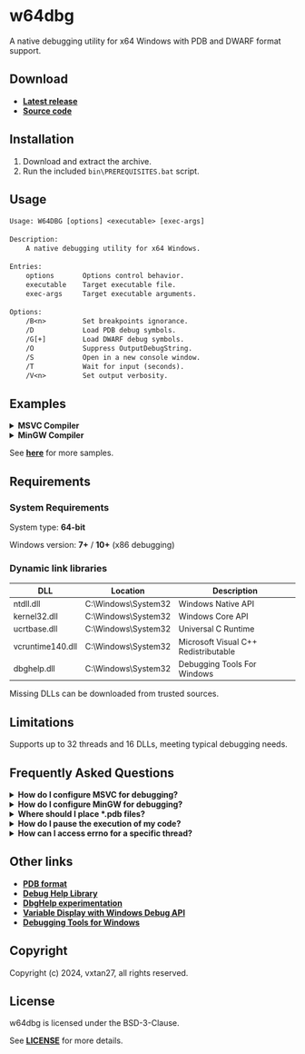 # __w64dbg__

A native debugging utility for x64 Windows with PDB and DWARF format support.

## __Download__

* [__Latest release__](https://github.com/vxtan27/w64dbg/releases/latest)
* [__Source code__](./)

## __Installation__

1. Download and extract the archive.
2. Run the included `bin\PREREQUISITES.bat` script.

## __Usage__

    
    Usage: W64DBG [options] <executable> [exec-args]
    
    Description:
        A native debugging utility for x64 Windows.
        
    Entries:
        options       Options control behavior.
        executable    Target executable file.
        exec-args     Target executable arguments.
        
    Options:
        /B<n>         Set breakpoints ignorance.
        /D            Load PDB debug symbols.
        /G[+]         Load DWARF debug symbols.
        /O            Suppress OutputDebugString.
        /S            Open in a new console window.
        /T            Wait for input (seconds).
        /V<n>         Set output verbosity.
    

## __Examples__

<details>
    <summary>
        <b>
            MSVC Compiler
        </b>
    </summary>
    <br>
    <img src="./samples/4.png"/>
</details>

<details>
    <summary>
        <b>
            MinGW Compiler
        </b>
    </summary>
    <br>
    <img src="./samples/8.png"/>
</details>

See [__here__](samples) for more samples.

## __Requirements__

### __System Requirements__

System type: **64-bit**

Windows version: **7+** / **10+** (x86 debugging)

### __Dynamic link libraries__

|       DLL        |       Location       |             Description              |
| ---------------- | -------------------- | ------------------------------------ |
| ntdll.dll        | C:\Windows\System32  | Windows Native API                   |
| kernel32.dll     | C:\Windows\System32  | Windows Core API                     |
| ucrtbase.dll     | C:\Windows\System32  | Universal C Runtime                  |
| vcruntime140.dll | C:\Windows\System32  | Microsoft Visual C++ Redistributable |
| dbghelp.dll      | C:\Windows\System32  | Debugging Tools For Windows          |

Missing DLLs can be downloaded from trusted sources.

## __Limitations__

Supports up to 32 threads and 16 DLLs, meeting typical debugging needs.

## __Frequently Asked Questions__

<details>
    <summary>
        <b>
            How do I configure MSVC for debugging?
        </b>
    </summary>

Use these options with MSVC:

|     Option      | MSVC-Optimized |   Debug info level   |
| --------------- | -------------- | -------------------- |
| /DEBUG          | Yes            | Standard             |
| /DEBUG:FULL     | Yes            | Maximum              |
| /DEBUG:FASTLINK | Yes            | Reduced              |
| /Z7             | Yes            | Basic                |
| /Zi             | Yes            | Standard             |
| /OPT:NOREF      | No             | Enhanced symbol info |
| /OPT:NOICF      | No             | Enhanced symbol info |

For more information:

* [__Generate debug info__](https://learn.microsoft.com/cpp/build/reference/debug-generate-debug-info)
* [__Debug Information Format__](https://learn.microsoft.com/cpp/build/reference/z7-zi-zi-debug-information-format)
* [__Optimizations__](https://learn.microsoft.com/cpp/build/reference/opt-optimizations)

</details>

<details>
    <summary>
        <b>
            How do I configure MinGW for debugging?
        </b>
    </summary>

Use these options with MinGW:

| Option | Macro info | GDB-Optimized | Debug info level |
| ------ | ---------- | ------------- | ---------------- |
| -g     | No         | No            | Basic            |
| -g3    | Yes        | No            | Maximum          |
| -ggdb  | No         | Yes           | Basic            |
| -ggdb3 | Yes        | Yes           | Maximum          |

Add `-fno-omit-frame-pointer` to retain frame pointers.

For more information:

* [__Debugging Options__](https://gcc.gnu.org/onlinedocs/gcc/Debugging-Options.html)
* [__Optimize Options__](https://gcc.gnu.org/onlinedocs/gcc/Optimize-Options.html#index-fomit-frame-pointer)

</details>

<details>
    <summary>
        <b>
            Where should I place *.pdb files?
        </b>
    </summary>

Place `*.pdb` files alongside the executable or configure symbol paths via `_NT_ALT_SYMBOL_PATH` or `_NT_SYMBOL_PATH`

See [__this__](https://learn.microsoft.com/windows-hardware/drivers/debugger/general-environment-variables) for more information.

</details>

<details>
    <summary>
        <b>
            How do I pause the execution of my code?
        </b>
    </summary>

You can use the `__debugbreak()` or `DebugBreak()` API to pause execution at specific points.

See [__this__](https://learn.microsoft.com/visualstudio/debugger/using-breakpoints) for more information.

</details>

<details>
    <summary>
        <b>
            How can I access errno for a specific thread?
        </b>
    </summary>

`errno` is thread-local and accessed via `_errno()`, defined as:

    
    _ACRTIMP int* __cdecl _errno(void);
    #define errno (*_errno())
    

Direct access to another thread's errno is not possible.

</details>

## __Other links__

* [__PDB format__](https://github.com/Microsoft/microsoft-pdb/blob/master/docs/ExternalResources.md)
* [__Debug Help Library__](https://learn.microsoft.com/windows/win32/debug/debug-help-library)
* [__DbgHelp experimentation__](https://debuginfo.com/articles.html)
* [__Variable Display with Windows Debug API__](https://accu.org/journals/overload/29/165/orr)
* [__Debugging Tools for Windows__](https://learn.microsoft.com/windows-hardware/drivers/debugger/debugger-download-tools)

## __Copyright__

Copyright (c) 2024, vxtan27, all rights reserved.

## __License__

w64dbg is licensed under the BSD-3-Clause.

See [__LICENSE__](LICENSE) for more details.